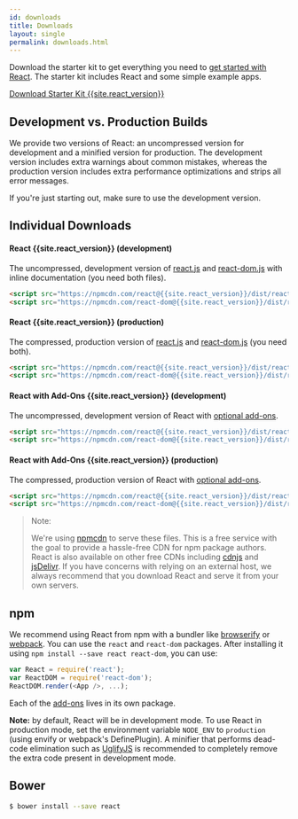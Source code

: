 ```yaml
---
id: downloads
title: Downloads
layout: single
permalink: downloads.html
---
```

Download the starter kit to get everything you need to
[get started with React](/react/docs/getting-started.html). The starter kit includes React and some simple example apps.

<div class="buttons-unit downloads">
  <a href="/react/downloads/react-{{site.react_version}}.zip" class="button">
    Download Starter Kit {{site.react_version}}
  </a>
</div>

## Development vs. Production Builds

We provide two versions of React: an uncompressed version for development and a minified version for production. The development version includes extra warnings about common mistakes, whereas the production version includes extra performance optimizations and strips all error messages.

If you're just starting out, make sure to use the development version.

## Individual Downloads

#### React {{site.react_version}} (development)
The uncompressed, development version of [react.js](https://npmcdn.com/react@{{site.react_version}}/dist/react.js) and [react-dom.js](https://npmcdn.com/react-dom@{{site.react_version}}/dist/react-dom.js) with inline documentation (you need both files).

```html
<script src="https://npmcdn.com/react@{{site.react_version}}/dist/react.js"></script>
<script src="https://npmcdn.com/react-dom@{{site.react_version}}/dist/react-dom.js"></script>
```

#### React {{site.react_version}} (production)
The compressed, production version of [react.js](https://npmcdn.com/react@{{site.react_version}}/dist/react.min.js) and [react-dom.js](https://npmcdn.com/react-dom@{{site.react_version}}/dist/react-dom.min.js) (you need both).

```html
<script src="https://npmcdn.com/react@{{site.react_version}}/dist/react.min.js"></script>
<script src="https://npmcdn.com/react-dom@{{site.react_version}}/dist/react-dom.min.js"></script>
```

#### React with Add-Ons {{site.react_version}} (development)
The uncompressed, development version of React with [optional add-ons](/react/docs/addons.html).

```html
<script src="https://npmcdn.com/react@{{site.react_version}}/dist/react-with-addons.js"></script>
<script src="https://npmcdn.com/react-dom@{{site.react_version}}/dist/react-dom.js"></script>
```

#### React with Add-Ons {{site.react_version}} (production)
The compressed, production version of React with [optional add-ons](/react/docs/addons.html).

```html
<script src="https://npmcdn.com/react@{{site.react_version}}/dist/react-with-addons.min.js"></script>
<script src="https://npmcdn.com/react-dom@{{site.react_version}}/dist/react-dom.min.js"></script>
```

> Note:
>
> We're using [npmcdn](https://npmcdn.com) to serve these files. This is a free service with the goal to provide a hassle-free CDN for npm package authors. React is also available on other free CDNs including [cdnjs](https://cdnjs.com/libraries/react/) and [jsDelivr](https://www.jsdelivr.com/projects/react). If you have concerns with relying on an external host, we always recommend that you download React and serve it from your own servers.

## npm

We recommend using React from npm with a bundler like [browserify](http://browserify.org/) or [webpack](https://webpack.github.io/). You can use the `react` and `react-dom` packages. After installing it using `npm install --save react react-dom`, you can use:

```js
var React = require('react');
var ReactDOM = require('react-dom');
ReactDOM.render(<App />, ...);
```

Each of the [add-ons](/react/docs/addons.html) lives in its own package.

**Note:** by default, React will be in development mode. To use React in production mode, set the environment variable `NODE_ENV` to `production` (using envify or webpack's DefinePlugin). A minifier that performs dead-code elimination such as [UglifyJS](https://github.com/mishoo/UglifyJS2) is recommended to completely remove the extra code present in development mode.

## Bower

```sh
$ bower install --save react
```
